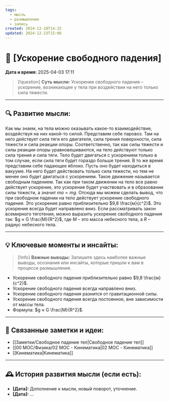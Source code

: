 ```yaml
---
tags:
  - мысль
  - размышление
  - запись
created: 2024-12-18T14:32
updated: 2024-12-23T15:06
---
```


# 💭  [Ускорение свободного падения]

**Дата и время:** 2025-04-03 17:11

> [!question] **Суть мысли:**
> Ускорение свободного падения – ускорение, возникающее у тела при воздействии на него только сила тяжести.

---

## 🔍 Развитие мысли:

Как мы знаем, на тела можно оказывать какое-то взаимодействие, воздействуя на них какой-то силой. Представим себе паровоз. Там на него действует сила тяги его двигателя, сила трения поверхности, сила тяжести и сила реакции опоры. Соответственно, так как силы тяжести и силы реакции опоры уравновешиваются, на тело действуют только сила трения и сила тяги. Тело будет двигаться с ускорением только в том случае, если сила тяги будет гораздо больше трения.
В то же время представим себе падающее яблоко. Пусть оно будет находиться в вакууме. На него будет действовать только сила тяжести, но тем не менее оно будет двигаться с ускорением. Такое движение называется свободным падением.
Так как при таком движении на тело все равно действует ускорение, это ускорение будет участвовать и в образовании силы тяжести, а значит $ma = mg$. Отсюда мы можем сделать вывод, что при свободном падении на тело действует ускорение свободного падения. Это ускорение равно приблизительно $9,8 \frac{м}{с^2}$. Это ускорение всегда будет направлено вниз. 
Если рассматривать закон всемирного тяготения, можно выразить ускорение свободного падения так: $g ≈ G \frac{M}{R^2}$, где $M$ – это масса небесного тела, а $R$ – радиус небесного тела. 

---

## 💡 Ключевые моменты и инсайты:

> [!info] **Важные выводы:**
> Запишите здесь наиболее важные выводы, осознания или инсайты, которые пришли к вам в процессе размышления.

- Ускорение свободного падения приблизительно равно $9,8 \frac{м}{с^2}$.
- Ускорение свободного падения всегда направлено вниз. 
- Ускорение свободного падения разнится от гравитационной силы.
- Ускорение свободного падения всегда постоянное, вне зависимости от массы тела.
- Формула: $g ≈ G \frac{M}{R^2}$.

---

## 🔄 Связанные заметки и идеи:

- [[Заметки/Свободное падение тел|Свободное падение тел]]
- [[00 MOC/Физика/02 MOC - Кинематика|02 MOC - Кинематика]]
- [[Кинематика|Кинематика]]

---

## 🕰️ История развития мысли (если есть):

* **[Дата]:**  Дополнение к мысли, новый поворот, уточнение.
* **[Дата]:**  ...
